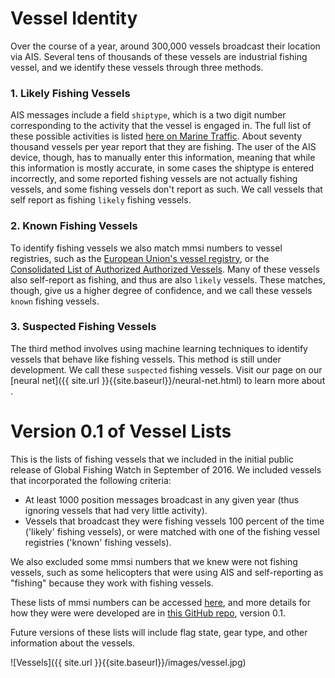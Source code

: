 # Vessel Identity

Over the course of a year, around 300,000 vessels broadcast their location via AIS. Several tens of thousands of these vessels are industrial fishing vessel, and we identify these vessels through three methods. 

### 1. Likely Fishing Vessels
AIS messages include a field `shiptype`, which is a two digit number corresponding to the activity that the vessel is engaged in. The full list of these possible activities is listed [here on Marine Traffic](https://help.marinetraffic.com/hc/en-us/articles/205579997-What-is-the-significance-of-the-AIS-SHIPTYPE-number-). About seventy thousand vessels per year report that they are fishing. The user of the AIS device, though, has to manually enter this information, meaning that while this information is mostly accurate, in some cases the shiptype is entered incorrectly, and some reported fishing vessels are not actually fishing vessels, and some fishing vessels don't report as such. We call vessels that self report as fishing `likely` fishing vessels.

### 2. Known Fishing Vessels
To identify fishing vessels we also match mmsi numbers to vessel registries, such as the [European Union's vessel registry](http://ec.europa.eu/fisheries/fleet/index.cfm), or the [Consolidated List of Authorized Authorized Vessels](http://www.tuna-org.org/vesselpos.htm). Many of these vessels also self-report as fishing, and thus are also `likely` vessels. These matches, though, give us a higher degree of confidence, and we call these vessels `known` fishing vessels.

### 3. Suspected Fishing Vessels
The third method involves using machine learning techniques to identify vessels that behave like fishing vessels. This method is still under development. We call these `suspected` fishing vessels. Visit our page on our [neural net]({{ site.url }}{{site.baseurl}}/neural-net.html) to learn more about .


# Version 0.1 of Vessel Lists
This is the lists of fishing vessels that we included in the initial public release of Global Fishing Watch in September of 2016. We included vessels that incorporated the following criteria:

 - At least 1000 position messages broadcast in any given year (thus ignoring vessels that had very
 little activity).
  - Vessels that broadcast they were fishing vessels 100 percent of the time ('likely' fishing vessels), or were matched with one of the fishing vessel registries ('known' fishing vessels).

 We also excluded some mmsi numbers that we knew were not fishing vessels, such as some helicopters that were using AIS and self-reporting as "fishing" because they work with fishing vessels. 

These lists of mmsi numbers can be accessed [here](https://github.com/GlobalFishingWatch/treniformis/tree/0.1/treniformis/_assets/GFW/FISHING_MMSI/KNOWN_AND_LIKELY), and more details for how they were were developed are in [this GitHub repo](https://github.com/GlobalFishingWatch/treniformis/tree/0.1/), version 0.1.

Future versions of these lists will include flag state, gear type, and other information about the vessels. 

![Vessels]({{ site.url }}{{site.baseurl}}/images/vessel.jpg)

